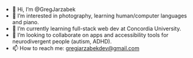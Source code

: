 - 👋 Hi, I’m @GregJarzabek
- 👀 I’m interested in photography, learning human/computer languages and piano.
- 🌱 I’m currently learning full-stack web dev at Concordia University.
- 💞️ I’m looking to collaborate on apps and accessibility tools for neurodivergent people (autism, ADHD).
- 📫 How to reach me: gregjarzabekdev@gmail.com
